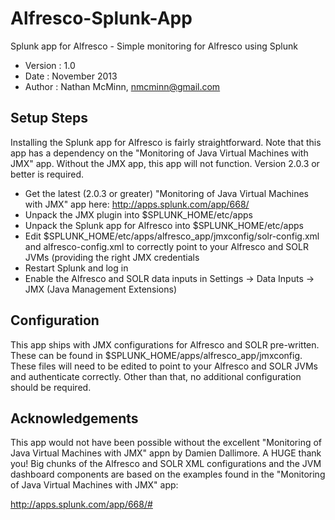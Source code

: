 Alfresco-Splunk-App
===================

Splunk app for Alfresco - Simple monitoring for Alfresco using Splunk

* Version : 1.0
* Date : November 2013
* Author : Nathan McMinn, nmcminn@gmail.com

## Setup Steps

Installing the Splunk app for Alfresco is fairly straightforward.  Note that this app has a dependency
on the "Monitoring of Java Virtual Machines with JMX" app.  Without the JMX app, this app will not function.  Version 2.0.3 or better is required.

* Get the latest (2.0.3 or greater) "Monitoring of Java Virtual Machines with JMX" app here: http://apps.splunk.com/app/668/
* Unpack the JMX plugin into $SPLUNK_HOME/etc/apps
* Unpack the Splunk app for Alfresco into $SPLUNK_HOME/etc/apps
* Edit $SPLUNK_HOME/etc/apps/alfresco_app/jmxconfig/solr-config.xml and alfresco-config.xml to correctly point to your Alfresco and SOLR JVMs (providing the right JMX credentials
* Restart Splunk and log in
* Enable the Alfresco and SOLR data inputs in Settings -> Data Inputs -> JMX (Java Management Extensions)

## Configuration

This app ships with JMX configurations for Alfresco and SOLR pre-written.  These can be found in $SPLUNK_HOME/apps/alfresco_app/jmxconfig.  These
files will need to be edited to point to your Alfresco and SOLR JVMs and authenticate correctly.  Other than that, no additional configuration should
be required.

## Acknowledgements

This app would not have been possible without the excellent "Monitoring of Java Virtual Machines with JMX" appn by Damien Dallimore.  A HUGE thank you!
Big chunks of the Alfresco and SOLR XML configurations and the JVM dashboard components are based on the examples
found in the "Monitoring of Java Virtual Machines with JMX" app:

http://apps.splunk.com/app/668/#
